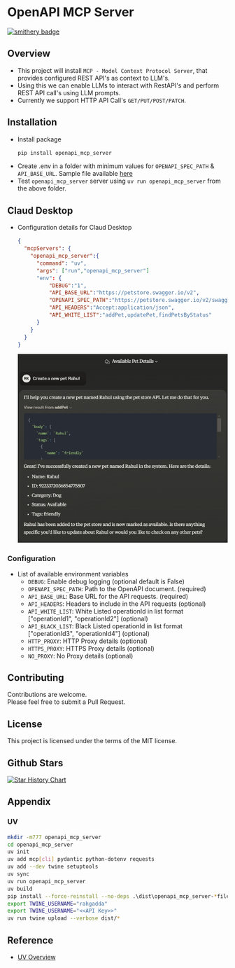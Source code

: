 # OpenAPI MCP Server

[![smithery badge](https://smithery.ai/badge/@rahgadda/openapi_mcp_server)](https://smithery.ai/server/@rahgadda/openapi_mcp_server)

## Overview
- This project will install `MCP - Model Context Protocol Server`, that provides configured REST API's as context to LLM's.
- Using this we can enable LLMs to interact with RestAPI's and perform REST API call's using LLM prompts.
- Currently we support HTTP API Call's `GET/PUT/POST/PATCH`.

## Installation
- Install package
  ```bash
  pip install openapi_mcp_server
  ```
- Create .env in a folder with minimum values for `OPENAPI_SPEC_PATH` & `API_BASE_URL`. Sample file available [here](https://raw.githubusercontent.com/rahgadda/openapi_mcp_server/refs/heads/main/.env)
- Test `openapi_mcp_server` server using `uv run openapi_mcp_server` from the above folder.

## Claud Desktop
- Configuration details for Claud Desktop
  ```json
  {
    "mcpServers": {
      "openapi_mcp_server":{
        "command": "uv",
        "args": ["run","openapi_mcp_server"]
        "env": {
            "DEBUG":"1",
            "API_BASE_URL":"https://petstore.swagger.io/v2",
            "OPENAPI_SPEC_PATH":"https://petstore.swagger.io/v2/swagger.json",
            "API_HEADERS":"Accept:application/json",
            "API_WHITE_LIST":"addPet,updatePet,findPetsByStatus"
        }
      }
    }
  }
  ```
  ![Pet Store Demo](https://github.com/rahgadda/openapi_mcp_server/blob/main/images/openapi_mcp_server_petstore_example.png?raw=true)

### Configuration
- List of available environment variables
  - `DEBUG`: Enable debug logging (optional default is False)
  - `OPENAPI_SPEC_PATH`: Path to the OpenAPI document. (required)
  - `API_BASE_URL`: Base URL for the API requests. (required)
  - `API_HEADERS`: Headers to include in the API requests (optional)
  - `API_WHITE_LIST`: White Listed operationId in list format ["operationId1", "operationId2"] (optional)
  - `API_BLACK_LIST`: Black Listed operationId in list format ["operationId3", "operationId4"] (optional)
  - `HTTP_PROXY`: HTTP Proxy details (optional)
  - `HTTPS_PROXY`: HTTPS Proxy details (optional)
  - `NO_PROXY`: No Proxy details (optional)

## Contributing
Contributions are welcome.    
Please feel free to submit a Pull Request.

## License
This project is licensed under the terms of the MIT license.

## Github Stars
[![Star History Chart](https://api.star-history.com/svg?repos=rahgadda/openapi_mcp_server=Date)](https://star-history.com/#rahgadda/openapi_mcp_server&Date)

## Appendix
### UV
```bash
mkdir -m777 openapi_mcp_server
cd openapi_mcp_server
uv init
uv add mcp[cli] pydantic python-dotenv requests
uv add --dev twine setuptools
uv sync
uv run openapi_mcp_server
uv build
pip install --force-reinstall --no-deps .\dist\openapi_mcp_server-*fileversion*.whl
export TWINE_USERNAME="rahgadda"
export TWINE_USERNAME="<<API Key>>"
uv run twine upload --verbose dist/*
```

## Reference
- [UV Overview](https://www.youtube.com/watch?v=WKc2BdgmGZE)